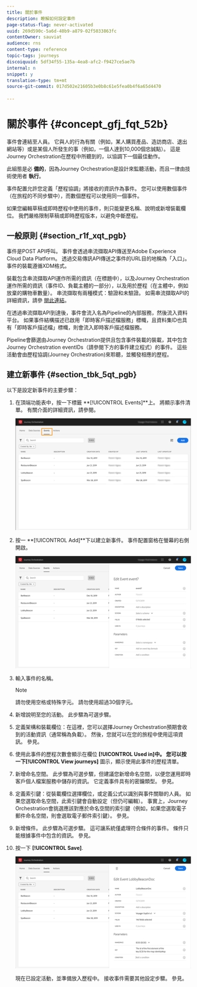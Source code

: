 ```yaml
---
title: 關於事件
description: 瞭解如何設定事件
page-status-flag: never-activated
uuid: 269d590c-5a6d-40b9-a879-02f5033863fc
contentOwner: sauviat
audience: rns
content-type: reference
topic-tags: journeys
discoiquuid: 5df34f55-135a-4ea8-afc2-f9427ce5ae7b
internal: n
snippet: y
translation-type: tm+mt
source-git-commit: 017d502e21605b3e0b8c61e5fea0b4f6a65d4470

---
```



# 關於事件 {#concept_gfj_fqt_52b}

事件會連結至人員。 它與人的行為有關（例如，某人購買產品、造訪商店、退出網站等）或是某個人所發生的事（例如，一個人達到10,000個忠誠點）。 這是Journey Orchestration在歷程中所聽到的，以協調下一個最佳動作。

此組態是必 **備的**，因為Journey Orchestration是設計來監聽活動，而且一律由技術使用者 **執行**。

事件配置允許您定義「歷程協調」將接收的資訊作為事件。 您可以使用數個事件（在旅程的不同步驟中），而數個歷程可以使用同一個事件。

如果您編輯草稿或即時歷程中使用的事件，則只能變更名稱、說明或新增裝載欄位。 我們嚴格限制草稿或即時歷程版本，以避免中斷歷程。

## 一般原則 {#section_r1f_xqt_pgb}

事件是POST API呼叫。 事件會透過串流擷取API傳送至Adobe Experience Cloud Data Platform。 透過交易傳訊API傳送之事件的URL目的地稱為「入口」。 事件的裝載遵循XDM格式。

裝載包含串流擷取API運作所需的資訊（在標題中），以及Journey Orchestration運作所需的資訊（事件ID、負載主體的一部分），以及用於歷程（在主體中，例如放棄的購物車數量）。 串流擷取有兩種模式：驗證和未驗證。 如需串流擷取API的詳細資訊，請參 [閱此連結](https://www.adobe.io/apis/experienceplatform/home/data-ingestion/data-ingestion-services.html#!api-specification/markdown/narrative/technical_overview/streaming_ingest/getting_started_with_platform_streaming_ingestion.md)。

在透過串流擷取API到達後，事件會流入名為Pipeline的內部服務，然後流入資料平台。 如果事件結構描述已啟用「即時客戶描述檔服務」標幟，且資料集ID也具有「即時客戶描述檔」標幟，則會流入即時客戶描述檔服務。

Pipeline會篩選由Journey Orchestration提供且包含事件裝載的裝載，其中包含Journey Orchestration eventIDs（請參閱下方的事件建立程式）的事件。 這些活動會由歷程協調(Journey Orchestration)來聆聽，並觸發相應的歷程。

## 建立新事件 {#section_tbk_5qt_pgb}

以下是設定新事件的主要步驟：

1. 在頂端功能表中，按一下標籤 **[!UICONTROL Events]**上。 將顯示事件清單。 有關[](../about/user-interface.md)介面的詳細資訊，請參閱。

   ![](../assets/journey5.png)

1. 按一 **[!UICONTROL Add]**下以建立新事件。 事件配置窗格在螢幕的右側開啟。

   ![](../assets/journey6.png)

1. 輸入事件的名稱。

   >[!NOTE]
   >
   >請勿使用空格或特殊字元。 請勿使用超過30個字元。

1. 新增說明至您的活動。 此步驟為可選步驟。
1. 定義架構和裝載欄位：在這裡，您可以選擇Journey Orchestration預期會收到的活動資訊（通常稱為負載）。 然後，您就可以在您的旅程中使用這項資訊。 參見[](../event/defining-the-payload-fields.md)。
1. 使用此事件的歷程次數會顯示在欄位 **[!UICONTROL Used in]**中。 您可以按一下**[!UICONTROL View journeys]** 圖示，顯示使用此事件的歷程清單。
1. 新增命名空間。 此步驟為可選步驟，但建議您新增命名空間，以便您運用即時客戶個人檔案服務中儲存的資訊。 它定義事件具有的密鑰類型。 參見[](../event/selecting-the-namespace.md)。
1. 定義索引鍵：從裝載欄位選擇欄位，或定義公式以識別與事件關聯的人員。 如果您選取命名空間，此索引鍵會自動設定（但仍可編輯）。 事實上，Journey Orchestration會挑選應該對應於命名空間的索引鍵（例如，如果您選取電子郵件命名空間，則會選取電子郵件索引鍵）。 參見[](../event/defining-the-event-key.md)。
1. 新增條件。 此步驟為可選步驟。 這可讓系統僅處理符合條件的事件。 條件只能根據事件中包含的資訊。 參見[](../event/adding-a-condition.md)。
1. 按一下 **[!UICONTROL Save]**.

   ![](../assets/journey7.png)

   現在已設定活動，並準備放入歷程中。 接收事件需要其他設定步驟。 參見[](../event/additional-steps-to-send-events-to-journey-orchestration.md)。
